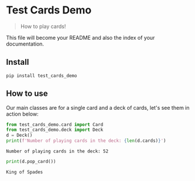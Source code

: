 # Test Cards Demo
> How to play cards!


This file will become your README and also the index of your documentation.

## Install

`pip install test_cards_demo`

## How to use

Our main classes are for a single card and a deck of cards, let's see them in action below:

```python
from test_cards_demo.card import Card
from test_cards_demo.deck import Deck
d = Deck()
print(f'Number of playing cards in the deck: {len(d.cards)}')
```

    Number of playing cards in the deck: 52


```python
print(d.pop_card())
```

    King of Spades

